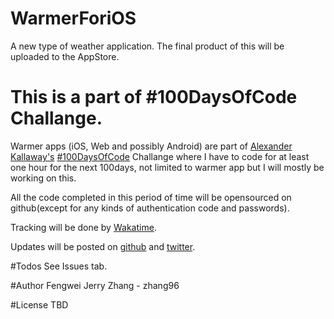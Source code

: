 # WarmerForiOS
A new type of weather application.
The final product of this will be uploaded to the AppStore.

# This is a part of \#100DaysOfCode Challange.
Warmer apps (iOS, Web and possibly Android) are part of  [Alexander Kallaway's](https://github.com/Kallaway) [\#100DaysOfCode](https://medium.freecodecamp.com/join-the-100daysofcode-556ddb4579e4#.wbpxpj2f5) Challange where I have to code for at least one hour for the next 100days, not limited to warmer app but I will mostly be working on this.

All the code completed in this period of time will be opensourced on github(except for any kinds of authentication code and passwords).

Tracking will be done by [Wakatime](https://wakatime.com/@zhang96).

Updates will be posted on [github](https://github.com/zhang96) and [twitter](https://twitter.com/fengwei_ca).

#Todos
See Issues tab.

#Author
Fengwei Jerry Zhang - zhang96

#License
TBD


